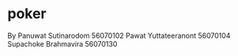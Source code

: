 poker
=====
By
Panuwat   Sutinarodom     56070102
Pawat     Yuttateeranont  56070104
Supachoke Brahmavira      56070130
